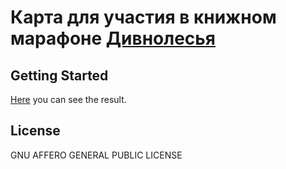 # Карта для участия в книжном марафоне [Дивнолесья](https://vk.com/polkasknigami)

## Getting Started
[Here](https://divnolesie.pages.dev) you can see the result.



## License
GNU AFFERO GENERAL PUBLIC LICENSE